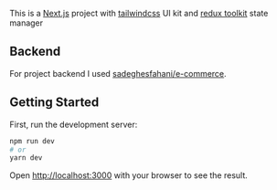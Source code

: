 This is a [Next.js](https://nextjs.org/) project with [tailwindcss](https://tailwindcss.com/) UI kit and [redux toolkit](https://redux-toolkit.js.org/) state manager

## Backend
For project backend I used [sadeghesfahani/e-commerce](https://github.com/sadeghesfahani/e-commerce).
## Getting Started

First, run the development server:

```bash
npm run dev
# or
yarn dev
```

Open [http://localhost:3000](http://localhost:3000) with your browser to see the result.